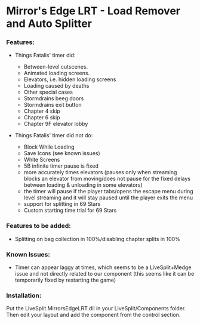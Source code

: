 # Mirror's Edge LRT - Load Remover and Auto Splitter

### Features:

  - Things Fatalis' timer did:

    - Between-level cutscenes.
    - Animated loading screens.
    - Elevators, i.e. hidden loading screens
    - Loading caused by deaths
    - Other special cases
    - Stormdrains beeg doors
    - Stormdrains exit button
    - Chapter 4 skip
    - Chapter 6 skip
    - Chapter 9F elevator lobby

  - Things Fatalis' timer did not do:

    - Block While Loading
    - Save Icons (see known issues)
    - White Screens
    - 5B infinite timer pause is fixed
    - more accurately times elevators (pauses only when streaming blocks an elevator from moving/does not pause for the fixed delays between loading & unloading in some elevators)
    - the timer will pause if the player tabs/opens the escape menu during level streaming and it will stay paused until the player exits the menu
    - support for splitting in 69 Stars
    - Custom starting time trial for 69 Stars
    
### Features to be added:

- Splitting on bag collection in 100%/disabling chapter splits in 100%


### Known Issues:

- Timer can appear laggy at times, which seems to be a LiveSplit+Medge issue and not directly related to our component (this seems like it can be temporarily fixed by restarting the game)

### Installation:

Put the LiveSplit.MirrorsEdgeLRT.dll in your LiveSplit/Components folder. Then edit your layout and add the component from the control section.
